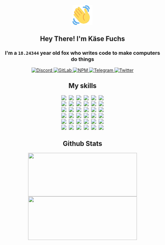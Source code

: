 <div><p align=center><img src=./resources/images/wave.gif width=64px height=64px></p><h2 align=center>Hey There! I'm Käse Fuchs</h2><h3 align=center>I'm a <code>18.24344</code> year old fox who writes code to make computers do things</h3><p align=center><a href=https://discord.com/users/507526681125322772><img alt=Discord src="https://img.shields.io/badge/Discord-5865F2?logo=discord&logoColor=white&style=flat-square#a035050e22e8b206217775a57ccd6a31"> </a><a href=https://gitlab.com/kasefuchs><img alt=GitLab src="https://img.shields.io/badge/GitLab-330F63?logo=gitlab&logoColor=white&style=flat-square#a035050e22e8b206217775a57ccd6a31"> </a><a href=https://npmjs.com/~kasefuchs><img alt=NPM src="https://img.shields.io/badge/NPM-CB3837?logo=npm&logoColor=white&style=flat-square#a035050e22e8b206217775a57ccd6a31"> </a><a href=https://t.me/kasefuchs><img alt=Telegram src="https://img.shields.io/badge/Telegram-2CA5E0?logo=telegram&logoColor=white&style=flat-square#a035050e22e8b206217775a57ccd6a31"> </a><a href=https://twitter.com/kasefuchs><img alt=Twitter src="https://img.shields.io/badge/Twitter-1DA1F2?logo=twitter&logoColor=white&style=flat-square#a035050e22e8b206217775a57ccd6a31"></a></p><h2 align=center>My skills</h2><p align=center><a href=https://aws.amazon.com/ ><picture><source srcset="https://skillicons.dev/icons?i=aws&theme=dark#a035050e22e8b206217775a57ccd6a31" media="(prefers-color-scheme: dark)"><source srcset="https://skillicons.dev/icons?i=aws&theme=light#a035050e22e8b206217775a57ccd6a31" media="(prefers-color-scheme: light), (prefers-color-scheme: no-preference)"><img src="https://skillicons.dev/icons?i=aws&theme=light#a035050e22e8b206217775a57ccd6a31"></picture></a>&nbsp;&nbsp;<a href=https://en.wikipedia.org/wiki/Bash_(Unix_shell)><picture><source srcset="https://skillicons.dev/icons?i=bash&theme=dark#a035050e22e8b206217775a57ccd6a31" media="(prefers-color-scheme: dark)"><source srcset="https://skillicons.dev/icons?i=bash&theme=light#a035050e22e8b206217775a57ccd6a31" media="(prefers-color-scheme: light), (prefers-color-scheme: no-preference)"><img src="https://skillicons.dev/icons?i=bash&theme=light#a035050e22e8b206217775a57ccd6a31"></picture></a>&nbsp;&nbsp;<a href=https://discord.com/developers/docs><picture><source srcset="https://skillicons.dev/icons?i=bots&theme=dark#a035050e22e8b206217775a57ccd6a31" media="(prefers-color-scheme: dark)"><source srcset="https://skillicons.dev/icons?i=bots&theme=light#a035050e22e8b206217775a57ccd6a31" media="(prefers-color-scheme: light), (prefers-color-scheme: no-preference)"><img src="https://skillicons.dev/icons?i=bots&theme=light#a035050e22e8b206217775a57ccd6a31"></picture></a>&nbsp;&nbsp;<a href=https://www.cloudflare.com/ ><picture><source srcset="https://skillicons.dev/icons?i=cloudflare&theme=dark#a035050e22e8b206217775a57ccd6a31" media="(prefers-color-scheme: dark)"><source srcset="https://skillicons.dev/icons?i=cloudflare&theme=light#a035050e22e8b206217775a57ccd6a31" media="(prefers-color-scheme: light), (prefers-color-scheme: no-preference)"><img src="https://skillicons.dev/icons?i=cloudflare&theme=light#a035050e22e8b206217775a57ccd6a31"></picture></a>&nbsp;&nbsp;<a href=https://en.wikipedia.org/wiki/CSS><picture><source srcset="https://skillicons.dev/icons?i=css&theme=dark#a035050e22e8b206217775a57ccd6a31" media="(prefers-color-scheme: dark)"><source srcset="https://skillicons.dev/icons?i=css&theme=light#a035050e22e8b206217775a57ccd6a31" media="(prefers-color-scheme: light), (prefers-color-scheme: no-preference)"><img src="https://skillicons.dev/icons?i=css&theme=light#a035050e22e8b206217775a57ccd6a31"></picture></a>&nbsp;&nbsp;<a href=https://www.docker.com/ ><picture><source srcset="https://skillicons.dev/icons?i=docker&theme=dark#a035050e22e8b206217775a57ccd6a31" media="(prefers-color-scheme: dark)"><source srcset="https://skillicons.dev/icons?i=docker&theme=light#a035050e22e8b206217775a57ccd6a31" media="(prefers-color-scheme: light), (prefers-color-scheme: no-preference)"><img src="https://skillicons.dev/icons?i=docker&theme=light#a035050e22e8b206217775a57ccd6a31"></picture></a><br><a href=https://www.electronjs.org/ ><picture><source srcset="https://skillicons.dev/icons?i=electron&theme=dark#a035050e22e8b206217775a57ccd6a31" media="(prefers-color-scheme: dark)"><source srcset="https://skillicons.dev/icons?i=electron&theme=light#a035050e22e8b206217775a57ccd6a31" media="(prefers-color-scheme: light), (prefers-color-scheme: no-preference)"><img src="https://skillicons.dev/icons?i=electron&theme=light#a035050e22e8b206217775a57ccd6a31"></picture></a>&nbsp;&nbsp;<a href=https://expressjs.com/ ><picture><source srcset="https://skillicons.dev/icons?i=express&theme=dark#a035050e22e8b206217775a57ccd6a31" media="(prefers-color-scheme: dark)"><source srcset="https://skillicons.dev/icons?i=express&theme=light#a035050e22e8b206217775a57ccd6a31" media="(prefers-color-scheme: light), (prefers-color-scheme: no-preference)"><img src="https://skillicons.dev/icons?i=express&theme=light#a035050e22e8b206217775a57ccd6a31"></picture></a>&nbsp;&nbsp;<a href=https://www.figma.com/ ><picture><source srcset="https://skillicons.dev/icons?i=figma&theme=dark#a035050e22e8b206217775a57ccd6a31" media="(prefers-color-scheme: dark)"><source srcset="https://skillicons.dev/icons?i=figma&theme=light#a035050e22e8b206217775a57ccd6a31" media="(prefers-color-scheme: light), (prefers-color-scheme: no-preference)"><img src="https://skillicons.dev/icons?i=figma&theme=light#a035050e22e8b206217775a57ccd6a31"></picture></a>&nbsp;&nbsp;<a href=https://firebase.google.com/ ><picture><source srcset="https://skillicons.dev/icons?i=firebase&theme=dark#a035050e22e8b206217775a57ccd6a31" media="(prefers-color-scheme: dark)"><source srcset="https://skillicons.dev/icons?i=firebase&theme=light#a035050e22e8b206217775a57ccd6a31" media="(prefers-color-scheme: light), (prefers-color-scheme: no-preference)"><img src="https://skillicons.dev/icons?i=firebase&theme=light#a035050e22e8b206217775a57ccd6a31"></picture></a>&nbsp;&nbsp;<a href=https://flask.palletsprojects.com/ ><picture><source srcset="https://skillicons.dev/icons?i=flask&theme=dark#a035050e22e8b206217775a57ccd6a31" media="(prefers-color-scheme: dark)"><source srcset="https://skillicons.dev/icons?i=flask&theme=light#a035050e22e8b206217775a57ccd6a31" media="(prefers-color-scheme: light), (prefers-color-scheme: no-preference)"><img src="https://skillicons.dev/icons?i=flask&theme=light#a035050e22e8b206217775a57ccd6a31"></picture></a>&nbsp;&nbsp;<a href=https://cloud.google.com/ ><picture><source srcset="https://skillicons.dev/icons?i=gcp&theme=dark#a035050e22e8b206217775a57ccd6a31" media="(prefers-color-scheme: dark)"><source srcset="https://skillicons.dev/icons?i=gcp&theme=light#a035050e22e8b206217775a57ccd6a31" media="(prefers-color-scheme: light), (prefers-color-scheme: no-preference)"><img src="https://skillicons.dev/icons?i=gcp&theme=light#a035050e22e8b206217775a57ccd6a31"></picture></a><br><a href=https://git-scm.com/ ><picture><source srcset="https://skillicons.dev/icons?i=git&theme=dark#a035050e22e8b206217775a57ccd6a31" media="(prefers-color-scheme: dark)"><source srcset="https://skillicons.dev/icons?i=git&theme=light#a035050e22e8b206217775a57ccd6a31" media="(prefers-color-scheme: light), (prefers-color-scheme: no-preference)"><img src="https://skillicons.dev/icons?i=git&theme=light#a035050e22e8b206217775a57ccd6a31"></picture></a>&nbsp;&nbsp;<a href=https://github.com/ ><picture><source srcset="https://skillicons.dev/icons?i=github&theme=dark#a035050e22e8b206217775a57ccd6a31" media="(prefers-color-scheme: dark)"><source srcset="https://skillicons.dev/icons?i=github&theme=light#a035050e22e8b206217775a57ccd6a31" media="(prefers-color-scheme: light), (prefers-color-scheme: no-preference)"><img src="https://skillicons.dev/icons?i=github&theme=light#a035050e22e8b206217775a57ccd6a31"></picture></a>&nbsp;&nbsp;<a href=https://gitlab.com/ ><picture><source srcset="https://skillicons.dev/icons?i=gitlab&theme=dark#a035050e22e8b206217775a57ccd6a31" media="(prefers-color-scheme: dark)"><source srcset="https://skillicons.dev/icons?i=gitlab&theme=light#a035050e22e8b206217775a57ccd6a31" media="(prefers-color-scheme: light), (prefers-color-scheme: no-preference)"><img src="https://skillicons.dev/icons?i=gitlab&theme=light#a035050e22e8b206217775a57ccd6a31"></picture></a>&nbsp;&nbsp;<a href=https://www.heroku.com/ ><picture><source srcset="https://skillicons.dev/icons?i=heroku&theme=dark#a035050e22e8b206217775a57ccd6a31" media="(prefers-color-scheme: dark)"><source srcset="https://skillicons.dev/icons?i=heroku&theme=light#a035050e22e8b206217775a57ccd6a31" media="(prefers-color-scheme: light), (prefers-color-scheme: no-preference)"><img src="https://skillicons.dev/icons?i=heroku&theme=light#a035050e22e8b206217775a57ccd6a31"></picture></a>&nbsp;&nbsp;<a href=https://en.wikipedia.org/wiki/HTML><picture><source srcset="https://skillicons.dev/icons?i=html&theme=dark#a035050e22e8b206217775a57ccd6a31" media="(prefers-color-scheme: dark)"><source srcset="https://skillicons.dev/icons?i=html&theme=light#a035050e22e8b206217775a57ccd6a31" media="(prefers-color-scheme: light), (prefers-color-scheme: no-preference)"><img src="https://skillicons.dev/icons?i=html&theme=light#a035050e22e8b206217775a57ccd6a31"></picture></a>&nbsp;&nbsp;<a href=https://en.wikipedia.org/wiki/JavaScript><picture><source srcset="https://skillicons.dev/icons?i=js&theme=dark#a035050e22e8b206217775a57ccd6a31" media="(prefers-color-scheme: dark)"><source srcset="https://skillicons.dev/icons?i=js&theme=light#a035050e22e8b206217775a57ccd6a31" media="(prefers-color-scheme: light), (prefers-color-scheme: no-preference)"><img src="https://skillicons.dev/icons?i=js&theme=light#a035050e22e8b206217775a57ccd6a31"></picture></a><br><a href=https://en.wikipedia.org/wiki/Linux><picture><source srcset="https://skillicons.dev/icons?i=linux&theme=dark#a035050e22e8b206217775a57ccd6a31" media="(prefers-color-scheme: dark)"><source srcset="https://skillicons.dev/icons?i=linux&theme=light#a035050e22e8b206217775a57ccd6a31" media="(prefers-color-scheme: light), (prefers-color-scheme: no-preference)"><img src="https://skillicons.dev/icons?i=linux&theme=light#a035050e22e8b206217775a57ccd6a31"></picture></a>&nbsp;&nbsp;<a href=https://mui.com/ ><picture><source srcset="https://skillicons.dev/icons?i=materialui&theme=dark#a035050e22e8b206217775a57ccd6a31" media="(prefers-color-scheme: dark)"><source srcset="https://skillicons.dev/icons?i=materialui&theme=light#a035050e22e8b206217775a57ccd6a31" media="(prefers-color-scheme: light), (prefers-color-scheme: no-preference)"><img src="https://skillicons.dev/icons?i=materialui&theme=light#a035050e22e8b206217775a57ccd6a31"></picture></a>&nbsp;&nbsp;<a href=https://en.wikipedia.org/wiki/Markdown><picture><source srcset="https://skillicons.dev/icons?i=md&theme=dark#a035050e22e8b206217775a57ccd6a31" media="(prefers-color-scheme: dark)"><source srcset="https://skillicons.dev/icons?i=md&theme=light#a035050e22e8b206217775a57ccd6a31" media="(prefers-color-scheme: light), (prefers-color-scheme: no-preference)"><img src="https://skillicons.dev/icons?i=md&theme=light#a035050e22e8b206217775a57ccd6a31"></picture></a>&nbsp;&nbsp;<a href=https://www.mongodb.com/ ><picture><source srcset="https://skillicons.dev/icons?i=mongodb&theme=dark#a035050e22e8b206217775a57ccd6a31" media="(prefers-color-scheme: dark)"><source srcset="https://skillicons.dev/icons?i=mongodb&theme=light#a035050e22e8b206217775a57ccd6a31" media="(prefers-color-scheme: light), (prefers-color-scheme: no-preference)"><img src="https://skillicons.dev/icons?i=mongodb&theme=light#a035050e22e8b206217775a57ccd6a31"></picture></a>&nbsp;&nbsp;<a href=https://www.mysql.com/ ><picture><source srcset="https://skillicons.dev/icons?i=mysql&theme=dark#a035050e22e8b206217775a57ccd6a31" media="(prefers-color-scheme: dark)"><source srcset="https://skillicons.dev/icons?i=mysql&theme=light#a035050e22e8b206217775a57ccd6a31" media="(prefers-color-scheme: light), (prefers-color-scheme: no-preference)"><img src="https://skillicons.dev/icons?i=mysql&theme=light#a035050e22e8b206217775a57ccd6a31"></picture></a>&nbsp;&nbsp;<a href=https://nextjs.org/ ><picture><source srcset="https://skillicons.dev/icons?i=nextjs&theme=dark#a035050e22e8b206217775a57ccd6a31" media="(prefers-color-scheme: dark)"><source srcset="https://skillicons.dev/icons?i=nextjs&theme=light#a035050e22e8b206217775a57ccd6a31" media="(prefers-color-scheme: light), (prefers-color-scheme: no-preference)"><img src="https://skillicons.dev/icons?i=nextjs&theme=light#a035050e22e8b206217775a57ccd6a31"></picture></a><br><a href=https://nodejs.org/en/ ><picture><source srcset="https://skillicons.dev/icons?i=nodejs&theme=dark#a035050e22e8b206217775a57ccd6a31" media="(prefers-color-scheme: dark)"><source srcset="https://skillicons.dev/icons?i=nodejs&theme=light#a035050e22e8b206217775a57ccd6a31" media="(prefers-color-scheme: light), (prefers-color-scheme: no-preference)"><img src="https://skillicons.dev/icons?i=nodejs&theme=light#a035050e22e8b206217775a57ccd6a31"></picture></a>&nbsp;&nbsp;<a href=https://www.postgresql.org/ ><picture><source srcset="https://skillicons.dev/icons?i=postgres&theme=dark#a035050e22e8b206217775a57ccd6a31" media="(prefers-color-scheme: dark)"><source srcset="https://skillicons.dev/icons?i=postgres&theme=light#a035050e22e8b206217775a57ccd6a31" media="(prefers-color-scheme: light), (prefers-color-scheme: no-preference)"><img src="https://skillicons.dev/icons?i=postgres&theme=light#a035050e22e8b206217775a57ccd6a31"></picture></a>&nbsp;&nbsp;<a href=https://learn.microsoft.com/en-us/powershell/ ><picture><source srcset="https://skillicons.dev/icons?i=powershell&theme=dark#a035050e22e8b206217775a57ccd6a31" media="(prefers-color-scheme: dark)"><source srcset="https://skillicons.dev/icons?i=powershell&theme=light#a035050e22e8b206217775a57ccd6a31" media="(prefers-color-scheme: light), (prefers-color-scheme: no-preference)"><img src="https://skillicons.dev/icons?i=powershell&theme=light#a035050e22e8b206217775a57ccd6a31"></picture></a>&nbsp;&nbsp;<a href=https://www.python.org/ ><picture><source srcset="https://skillicons.dev/icons?i=py&theme=dark#a035050e22e8b206217775a57ccd6a31" media="(prefers-color-scheme: dark)"><source srcset="https://skillicons.dev/icons?i=py&theme=light#a035050e22e8b206217775a57ccd6a31" media="(prefers-color-scheme: light), (prefers-color-scheme: no-preference)"><img src="https://skillicons.dev/icons?i=py&theme=light#a035050e22e8b206217775a57ccd6a31"></picture></a>&nbsp;&nbsp;<a href=https://www.raspberrypi.org/ ><picture><source srcset="https://skillicons.dev/icons?i=raspberrypi&theme=dark#a035050e22e8b206217775a57ccd6a31" media="(prefers-color-scheme: dark)"><source srcset="https://skillicons.dev/icons?i=raspberrypi&theme=light#a035050e22e8b206217775a57ccd6a31" media="(prefers-color-scheme: light), (prefers-color-scheme: no-preference)"><img src="https://skillicons.dev/icons?i=raspberrypi&theme=light#a035050e22e8b206217775a57ccd6a31"></picture></a>&nbsp;&nbsp;<a href=https://reactjs.org/ ><picture><source srcset="https://skillicons.dev/icons?i=react&theme=dark#a035050e22e8b206217775a57ccd6a31" media="(prefers-color-scheme: dark)"><source srcset="https://skillicons.dev/icons?i=react&theme=light#a035050e22e8b206217775a57ccd6a31" media="(prefers-color-scheme: light), (prefers-color-scheme: no-preference)"><img src="https://skillicons.dev/icons?i=react&theme=light#a035050e22e8b206217775a57ccd6a31"></picture></a><br><a href=https://redux.js.org/ ><picture><source srcset="https://skillicons.dev/icons?i=redux&theme=dark#a035050e22e8b206217775a57ccd6a31" media="(prefers-color-scheme: dark)"><source srcset="https://skillicons.dev/icons?i=redux&theme=light#a035050e22e8b206217775a57ccd6a31" media="(prefers-color-scheme: light), (prefers-color-scheme: no-preference)"><img src="https://skillicons.dev/icons?i=redux&theme=light#a035050e22e8b206217775a57ccd6a31"></picture></a>&nbsp;&nbsp;<a href=https://en.wikipedia.org/wiki/Regular_expression><picture><source srcset="https://skillicons.dev/icons?i=regex&theme=dark#a035050e22e8b206217775a57ccd6a31" media="(prefers-color-scheme: dark)"><source srcset="https://skillicons.dev/icons?i=regex&theme=light#a035050e22e8b206217775a57ccd6a31" media="(prefers-color-scheme: light), (prefers-color-scheme: no-preference)"><img src="https://skillicons.dev/icons?i=regex&theme=light#a035050e22e8b206217775a57ccd6a31"></picture></a>&nbsp;&nbsp;<a href=https://en.wikipedia.org/wiki/Sass_(stylesheet_language)><picture><source srcset="https://skillicons.dev/icons?i=sass&theme=dark#a035050e22e8b206217775a57ccd6a31" media="(prefers-color-scheme: dark)"><source srcset="https://skillicons.dev/icons?i=sass&theme=light#a035050e22e8b206217775a57ccd6a31" media="(prefers-color-scheme: light), (prefers-color-scheme: no-preference)"><img src="https://skillicons.dev/icons?i=sass&theme=light#a035050e22e8b206217775a57ccd6a31"></picture></a>&nbsp;&nbsp;<a href=https://www.typescriptlang.org/ ><picture><source srcset="https://skillicons.dev/icons?i=ts&theme=dark#a035050e22e8b206217775a57ccd6a31" media="(prefers-color-scheme: dark)"><source srcset="https://skillicons.dev/icons?i=ts&theme=light#a035050e22e8b206217775a57ccd6a31" media="(prefers-color-scheme: light), (prefers-color-scheme: no-preference)"><img src="https://skillicons.dev/icons?i=ts&theme=light#a035050e22e8b206217775a57ccd6a31"></picture></a>&nbsp;&nbsp;<a href=https://unity.com/ ><picture><source srcset="https://skillicons.dev/icons?i=unity&theme=dark#a035050e22e8b206217775a57ccd6a31" media="(prefers-color-scheme: dark)"><source srcset="https://skillicons.dev/icons?i=unity&theme=light#a035050e22e8b206217775a57ccd6a31" media="(prefers-color-scheme: light), (prefers-color-scheme: no-preference)"><img src="https://skillicons.dev/icons?i=unity&theme=light#a035050e22e8b206217775a57ccd6a31"></picture></a>&nbsp;&nbsp;<a href=https://workers.cloudflare.com/ ><picture><source srcset="https://skillicons.dev/icons?i=workers&theme=dark#a035050e22e8b206217775a57ccd6a31" media="(prefers-color-scheme: dark)"><source srcset="https://skillicons.dev/icons?i=workers&theme=light#a035050e22e8b206217775a57ccd6a31" media="(prefers-color-scheme: light), (prefers-color-scheme: no-preference)"><img src="https://skillicons.dev/icons?i=workers&theme=light#a035050e22e8b206217775a57ccd6a31"></picture></a><br></p><h2 align=center>Github Stats</h2><p align=center><picture><source srcset="https://github-readme-stats-kasefuchs.vercel.app/api/?count_private=true&hide_border=true&hide_rank=true&line_height=20&hide_title=true&username=Kasefuchs&theme=dark#a035050e22e8b206217775a57ccd6a31" media="(prefers-color-scheme: dark)"><source srcset="https://github-readme-stats-kasefuchs.vercel.app/api/?count_private=true&hide_border=true&hide_rank=true&line_height=20&hide_title=true&username=Kasefuchs&theme=light#a035050e22e8b206217775a57ccd6a31" media="(prefers-color-scheme: light), (prefers-color-scheme: no-preference)"><img align=middle width=350 height=140 src="https://github-readme-stats-kasefuchs.vercel.app/api/?count_private=true&hide_border=true&hide_rank=true&line_height=20&hide_title=true&username=Kasefuchs&theme=light#a035050e22e8b206217775a57ccd6a31"></picture><picture><source srcset="https://github-readme-stats-kasefuchs.vercel.app/api/top-langs/?count_private=true&hide_border=true&layout=compact&username=Kasefuchs&theme=dark#a035050e22e8b206217775a57ccd6a31" media="(prefers-color-scheme: dark)"><source srcset="https://github-readme-stats-kasefuchs.vercel.app/api/top-langs/?count_private=true&hide_border=true&layout=compact&username=Kasefuchs&theme=light#a035050e22e8b206217775a57ccd6a31" media="(prefers-color-scheme: light), (prefers-color-scheme: no-preference)"><img align=middle width=350 height=140 src="https://github-readme-stats-kasefuchs.vercel.app/api/top-langs/?count_private=true&hide_border=true&layout=compact&username=Kasefuchs&theme=light#a035050e22e8b206217775a57ccd6a31"></picture></p><img src="https://hit.yhype.me/github/profile?user_id=64592097#a035050e22e8b206217775a57ccd6a31" alt=""></div>